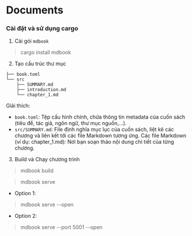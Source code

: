 # Documents


### Cài đặt và sử dụng cargo
1. Cài gói  `mdbook`
> cargo install mdbook

2. Tạo cấu trúc thư mục
```
├── book.toml
└── src
    ├── SUMMARY.md
    ├── introduction.md
    └── chapter_1.md
```
Giải thích:

- `book.toml`: Tệp cấu hình chính, chứa thông tin metadata của cuốn sách (tiêu đề, tác giả, ngôn ngữ, thư mục nguồn,…).
- `src/SUMMARY.md`: File định nghĩa mục lục của cuốn sách, liệt kê các chương và liên kết tới các file Markdown tương ứng.
Các file Markdown (ví dụ: chapter_1.md): Nơi bạn soạn thảo nội dung chi tiết của từng chương.

3. Build và Chạy chương trình

> mdbook build

> mdbook serve

- Option 1:
> mdbook serve --open

- Option 2:
> mdbook serve --port 5001 --open